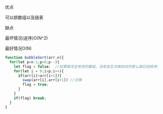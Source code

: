 优点

可以排数组以及链表

缺点

最坏情况(逆序)O(N^2)

最好情况O(N)



```js
function bubbleSort(arr,n){
  for(let p=n-1;p>0;p--){
    let flag = false;  //如果是完全有序的数组，没有发生交换的动作那么就已经排序完成了。
    for(let i = 0;i<p;i++){
      if(arr[i]>arr[i+1]){
        swap(arr[i],arr[i+1]) //交换
        flag = true;
      }
    }
    if(flag) break;
  }
}
```

